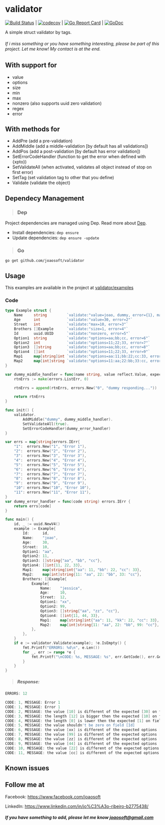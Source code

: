# validator
[![Build Status](https://travis-ci.org/joaosoft/validator.svg?branch=master)](https://travis-ci.org/joaosoft/validator) | [![codecov](https://codecov.io/gh/joaosoft/validator/branch/master/graph/badge.svg)](https://codecov.io/gh/joaosoft/validator) | [![Go Report Card](https://goreportcard.com/badge/github.com/joaosoft/validator)](https://goreportcard.com/report/github.com/joaosoft/validator) | [![GoDoc](https://godoc.org/github.com/joaosoft/validator?status.svg)](https://godoc.org/github.com/joaosoft/validator)

A simple struct validator by tags.

###### If i miss something or you have something interesting, please be part of this project. Let me know! My contact is at the end.

## With support for
* value
* options
* size
* min 
* max 
* nonzero (also supports uuid zero validation)
* regex
* error

## With methods for
* AddPre (add a pre-validation)
* AddMiddle (add a middle-validation [by default has all validations])
* AddPos (add a post-validation [by default has error validation])
* SetErrorCodeHandler (function to get the error when defined with {xpto})
* SetValidateAll (when activated, validates all object instead of stop on first error)
* SetTag (set validation tag to other that you define)
* Validate (validate the object)

## Dependecy Management 
>### Dep

Project dependencies are managed using Dep. Read more about [Dep](https://github.com/golang/dep).
* Install dependencies: `dep ensure`
* Update dependencies: `dep ensure -update`


>### Go
```
go get github.com/joaosoft/validator
```

## Usage 
This examples are available in the project at [validator/examples](https://github.com/joaosoft/validator/tree/master/examples)

### Code
```go
type Example struct {
	Name     string         `validate:"value=joao, dummy, error={1}, max=10"`
	Age      int            `validate:"value=30, error=2"`
	Street   int            `validate:"max=10, error=3"`
	Brothers []Example      `validate:"size=1, error=4"`
	Id       uuid.UUID      `validate:"nonzero, error=5"`
	Option1  string         `validate:"options=aa;bb;cc, error=6"`
	Option2  int            `validate:"options=11;22;33, error=7"`
	Option3  []string       `validate:"options=aa;bb;cc, error=8"`
	Option4  []int          `validate:"options=11;22;33, error=9"`
	Map1     map[string]int `validate:"options=aa:11;bb:22;cc:33, error=10"`
	Map2     map[int]string `validate:"options=11:aa;22:bb;33:cc, error=11"`
}

var dummy_middle_handler = func(name string, value reflect.Value, expected interface{}, errs *errors.ListErr) errors.ListErr {
	rtnErrs := make(errors.ListErr, 0)

	rtnErrs = append(rtnErrs, errors.New("0", "dummy responding..."))

	return rtnErrs
}

func init() {
	validator.
		AddMiddle("dummy", dummy_middle_handler).
		SetValidateAll(true).
		SetErrorCodeHandler(dummy_error_handler)
}

var errs = map[string]errors.IErr{
	"1":  errors.New("1", "Error 1"),
	"2":  errors.New("2", "Error 2"),
	"3":  errors.New("3", "Error 3"),
	"4":  errors.New("4", "Error 4"),
	"5":  errors.New("5", "Error 5"),
	"6":  errors.New("6", "Error 6"),
	"7":  errors.New("7", "Error 7"),
	"8":  errors.New("8", "Error 8"),
	"9":  errors.New("9", "Error 9"),
	"10": errors.New("10", "Error 10"),
	"11": errors.New("11", "Error 11"),
}
var dummy_error_handler = func(code string) errors.IErr {
	return errs[code]
}

func main() {
	id, _ := uuid.NewV4()
	example := Example{
		Id:      id,
		Name:    "joao",
		Age:     30,
		Street:  10,
		Option1: "aa",
		Option2: 11,
		Option3: []string{"aa", "bb", "cc"},
		Option4: []int{11, 22, 33},
		Map1:    map[string]int{"aa": 11, "bb": 22, "cc": 33},
		Map2:    map[int]string{11: "aa", 22: "bb", 33: "cc"},
		Brothers: []Example{
			Example{
				Name:    "jessica",
				Age:     10,
				Street:  12,
				Option1: "xx",
				Option2: 99,
				Option3: []string{"aa", "zz", "cc"},
				Option4: []int{11, 44, 33},
				Map1:    map[string]int{"aa": 11, "kk": 22, "cc": 33},
				Map2:    map[int]string{11: "aa", 22: "bb", 99: "cc"},
			},
		},
	}
	if e := validator.Validate(example); !e.IsEmpty() {
		fmt.Printf("ERRORS: %d\n", e.Len())
		for _, err := range *e {
			fmt.Printf("\nCODE: %s, MESSAGE: %s", err.GetCode(), err.GetError())
		}
	}
}
```

> ##### Response:
```go
ERRORS: 12

CODE: 1, MESSAGE: Error 1
CODE: 1, MESSAGE: Error 1
CODE: 2, MESSAGE: the value [10] is different of the expected [30] on field [Age]
CODE: 3, MESSAGE: the length [12] is bigger then the expected [10] on field [Street]
CODE: 4, MESSAGE: the length [0] is lower then the expected [1] on field [Brothers]
CODE: 5, MESSAGE: the value shouldn't be zero on field [Id]
CODE: 6, MESSAGE: the value [xx] is different of the expected options [aa;bb;cc] on field [Option1]
CODE: 7, MESSAGE: the value [99] is different of the expected options [11;22;33] on field [Option2]
CODE: 8, MESSAGE: the value [zz] is different of the expected options [aa;bb;cc] on field [Option3]
CODE: 9, MESSAGE: the value [44] is different of the expected options [11;22;33] on field [Option4]
CODE: 10, MESSAGE: the value [22] is different of the expected options [aa:11;bb:22;cc:33] on field [Map1]
CODE: 11, MESSAGE: the value [cc] is different of the expected options [11:aa;22:bb;33:cc] on field [Map2]
```

## Known issues

## Follow me at
Facebook: https://www.facebook.com/joaosoft

LinkedIn: https://www.linkedin.com/in/jo%C3%A3o-ribeiro-b2775438/

##### If you have something to add, please let me know joaosoft@gmail.com
